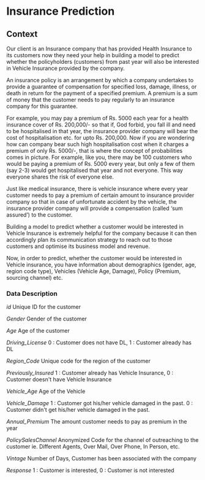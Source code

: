 # Insurance Prediction

## Context

Our client is an Insurance company that has provided Health Insurance to its customers now they need your help in building a model to predict whether the policyholders (customers) from past year will also be interested in Vehicle Insurance provided by the company.

An insurance policy is an arrangement by which a company undertakes to provide a guarantee of compensation for specified loss, damage, illness, or death in return for the payment of a specified premium. A premium is a sum of money that the customer needs to pay regularly to an insurance company for this guarantee.

For example, you may pay a premium of Rs. 5000 each year for a health insurance cover of Rs. 200,000/- so that if, God forbid, you fall ill and need to be hospitalised in that year, the insurance provider company will bear the cost of hospitalisation etc. for upto Rs. 200,000. Now if you are wondering how can company bear such high hospitalisation cost when it charges a premium of only Rs. 5000/-, that is where the concept of probabilities comes in picture. For example, like you, there may be 100 customers who would be paying a premium of Rs. 5000 every year, but only a few of them (say 2-3) would get hospitalised that year and not everyone. This way everyone shares the risk of everyone else.

Just like medical insurance, there is vehicle insurance where every year customer needs to pay a premium of certain amount to insurance provider company so that in case of unfortunate accident by the vehicle, the insurance provider company will provide a compensation (called ‘sum assured’) to the customer.

Building a model to predict whether a customer would be interested in Vehicle Insurance is extremely helpful for the company because it can then accordingly plan its communication strategy to reach out to those customers and optimise its business model and revenue.

Now, in order to predict, whether the customer would be interested in Vehicle insurance, you have information about demographics (gender, age, region code type), Vehicles (Vehicle Age, Damage), Policy (Premium, sourcing channel) etc.

### Data Description

*id*	Unique ID for the customer

*Gender*	Gender of the customer

*Age*	Age of the customer

*Driving_License* 	0 : Customer does not have DL, 1 : Customer already has DL

*Region_Code*	Unique code for the region of the customer

*Previously_Insured*	1 : Customer already has Vehicle Insurance, 0 : Customer doesn't have Vehicle Insurance

*Vehicle_Age*	Age of the Vehicle

*Vehicle_Damage*	1 : Customer got his/her vehicle damaged in the past. 0 : Customer didn't get his/her vehicle damaged in the past.

*Annual_Premium*	The amount customer needs to pay as premium in the year

*PolicySalesChannel*	Anonymized Code for the channel of outreaching to the customer ie. Different Agents, Over Mail, Over Phone, In Person, etc.

*Vintage*	Number of Days, Customer has been associated with the company

*Response*	1 : Customer is interested, 0 : Customer is not interested
